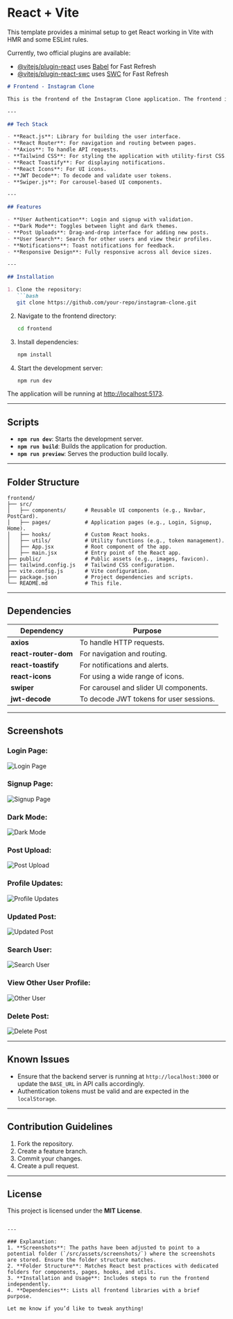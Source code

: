 # React + Vite

This template provides a minimal setup to get React working in Vite with HMR and some ESLint rules.

Currently, two official plugins are available:

- [@vitejs/plugin-react](https://github.com/vitejs/vite-plugin-react/blob/main/packages/plugin-react/README.md) uses [Babel](https://babeljs.io/) for Fast Refresh
- [@vitejs/plugin-react-swc](https://github.com/vitejs/vite-plugin-react-swc) uses [SWC](https://swc.rs/) for Fast Refresh


```markdown
# Frontend - Instagram Clone  

This is the frontend of the Instagram Clone application. The frontend is built using **React.js** and styled with **Tailwind CSS**. It offers a responsive and user-friendly interface to manage features like user authentication, post uploads, dark mode, and more.  

---  

## Tech Stack  

- **React.js**: Library for building the user interface.  
- **React Router**: For navigation and routing between pages.  
- **Axios**: To handle API requests.  
- **Tailwind CSS**: For styling the application with utility-first CSS.  
- **React Toastify**: For displaying notifications.  
- **React Icons**: For UI icons.  
- **JWT Decode**: To decode and validate user tokens.  
- **Swiper.js**: For carousel-based UI components.  

---  

## Features  

- **User Authentication**: Login and signup with validation.  
- **Dark Mode**: Toggles between light and dark themes.  
- **Post Uploads**: Drag-and-drop interface for adding new posts.  
- **User Search**: Search for other users and view their profiles.  
- **Notifications**: Toast notifications for feedback.  
- **Responsive Design**: Fully responsive across all device sizes.  

---  

## Installation  

1. Clone the repository:  
   ```bash  
   git clone https://github.com/your-repo/instagram-clone.git  
   ```  

2. Navigate to the frontend directory:  
   ```bash  
   cd frontend  
   ```  

3. Install dependencies:  
   ```bash  
   npm install  
   ```  

4. Start the development server:  
   ```bash  
   npm run dev  
   ```  

The application will be running at [http://localhost:5173](http://localhost:5173).  

---  

## Scripts  

- **`npm run dev`**: Starts the development server.  
- **`npm run build`**: Builds the application for production.  
- **`npm run preview`**: Serves the production build locally.  

---  

## Folder Structure  

```
frontend/  
├── src/  
│   ├── components/      # Reusable UI components (e.g., Navbar, PostCard).  
│   ├── pages/           # Application pages (e.g., Login, Signup, Home).  
│   ├── hooks/           # Custom React hooks.  
│   ├── utils/           # Utility functions (e.g., token management).  
│   ├── App.jsx          # Root component of the app.  
│   ├── main.jsx         # Entry point of the React app.  
├── public/              # Public assets (e.g., images, favicon).  
├── tailwind.config.js   # Tailwind CSS configuration.  
├── vite.config.js       # Vite configuration.  
├── package.json         # Project dependencies and scripts.  
└── README.md            # This file.  
```  

---  

## Dependencies  

| Dependency           | Purpose                                     |  
|----------------------|---------------------------------------------|  
| **axios**            | To handle HTTP requests.                   |  
| **react-router-dom** | For navigation and routing.                |  
| **react-toastify**   | For notifications and alerts.              |  
| **react-icons**      | For using a wide range of icons.           |  
| **swiper**           | For carousel and slider UI components.     |  
| **jwt-decode**       | To decode JWT tokens for user sessions.    |  

---  

## Screenshots  

### Login Page:  
![Login Page](../Instagram%20Clone/login.png)  

### Signup Page:  
![Signup Page](../Instagram%20Clone/signup.png)  

### Dark Mode:  
![Dark Mode](../Instagram%20Clone/dark.png)  

### Post Upload:  
![Post Upload](../Instagram%20Clone/upload.png)  

### Profile Updates:  
![Profile Updates](../Instagram%20Clone/updates.png)  

### Updated Post:  
![Updated Post](../Instagram%20Clone/updated.png)  

### Search User:  
![Search User](../Instagram%20Clone/search.png)  

### View Other User Profile:  
![Other User](../Instagram%20Clone/more.png)  

### Delete Post:  
![Delete Post](../Instagram%20Clone/delete.png)  

---  

## Known Issues  

- Ensure that the backend server is running at `http://localhost:3000` or update the `BASE_URL` in API calls accordingly.  
- Authentication tokens must be valid and are expected in the `localStorage`.  

---  

## Contribution Guidelines  

1. Fork the repository.  
2. Create a feature branch.  
3. Commit your changes.  
4. Create a pull request.  

---  

## License  

This project is licensed under the **MIT License**.  
```  

---

### Explanation:
1. **Screenshots**: The paths have been adjusted to point to a potential folder (`/src/assets/screenshots/`) where the screenshots are stored. Ensure the folder structure matches.  
2. **Folder Structure**: Matches React best practices with dedicated folders for components, pages, hooks, and utils.  
3. **Installation and Usage**: Includes steps to run the frontend independently.  
4. **Dependencies**: Lists all frontend libraries with a brief purpose.  

Let me know if you’d like to tweak anything!